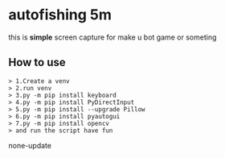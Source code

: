 # autofishing 5m <br>
this is **simple** screen capture for make u bot game or someting<br>

<H2>How to use</H2>

    > 1.Create a venv
    > 2.run venv
    > 3.py -m pip install keyboard 
    > 4.py -m pip install PyDirectInput 
    > 5.py -m pip install --upgrade Pillow  
    > 6.py -m pip install pyautogui 
    > 7.py -m pip install opencv
    > and run the script have fun 

none-update
